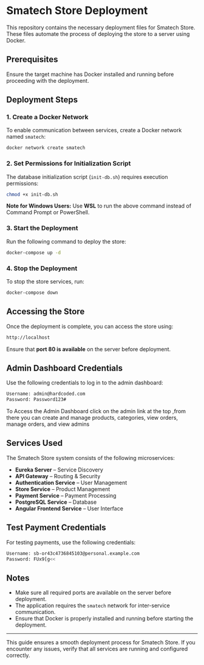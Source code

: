 # Smatech Store Deployment

This repository contains the necessary deployment files for Smatech Store. These files automate the process of deploying the store to a server using Docker.

## Prerequisites
Ensure the target machine has Docker installed and running before proceeding with the deployment.

## Deployment Steps

### 1. Create a Docker Network
To enable communication between services, create a Docker network named `smatech`:
```bash
docker network create smatech
```

### 2. Set Permissions for Initialization Script
The database initialization script (`init-db.sh`) requires execution permissions:
```bash
chmod +x init-db.sh
```
**Note for Windows Users:** Use **WSL** to run the above command instead of Command Prompt or PowerShell.

### 3. Start the Deployment
Run the following command to deploy the store:
```bash
docker-compose up -d
```

### 4. Stop the Deployment
To stop the store services, run:
```bash
docker-compose down
```

## Accessing the Store
Once the deployment is complete, you can access the store using:
```bash
http://localhost
```
Ensure that **port 80 is available** on the server before deployment.

## Admin Dashboard Credentials
Use the following credentials to log in to the admin dashboard:
```bash
Username: admin@hardcoded.com
Password: Password123#
```

To Access the Admin Dashboard click on the admin link at the top ,from there you can create and manage products, categories, view orders, manage orders, and view admins

## Services Used
The Smatech Store system consists of the following microservices:
- **Eureka Server** – Service Discovery
- **API Gateway** – Routing & Security
- **Authentication Service** – User Management
- **Store Service** – Product Management
- **Payment Service** – Payment Processing
- **PostgreSQL Service** – Database
- **Angular Frontend Service** – User Interface

## Test Payment Credentials
For testing payments, use the following credentials:
```bash
Username: sb-or43c4736845103@personal.example.com
Password: FUx9[g<<
```

## Notes
- Make sure all required ports are available on the server before deployment.
- The application requires the `smatech` network for inter-service communication.
- Ensure that Docker is properly installed and running before starting the deployment.

---
This guide ensures a smooth deployment process for Smatech Store. If you encounter any issues, verify that all services are running and configured correctly.

